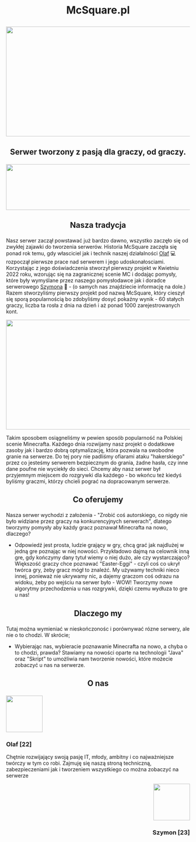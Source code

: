 # <p align="center">McSquare.pl</p>

  
<img src="https://cdn.wallpapersafari.com/45/82/XOFYQu.jpg" width="1260" height="300" style="max-width: 100%;">
  
## <p align="center">Serwer tworzony z pasją dla graczy, od graczy.</p>

<img src="https://www.seekpng.com/png/full/108-1087791_hp-bar-png-vector-transparent-stock-health-bar.png" width="1260" height="125" style="max-width: 100%;">

## <p align="center">Nasza tradycja</p>

Nasz serwer zaczął powstawać już bardzo dawno, wszystko zaczęło się od zwykłej zajawki do tworzenia serwerów. Historia McSquare zaczęła się ponad rok temu, gdy własciciel jak i technik naszej działalności <a href=https://www.linkedin.com/in/olaf-bigda-086103222/> Olaf</a> 💻 rozpoczął pierwsze prace nad serwerem i jego udoskonałosciami. Korzystając z jego doświadczenia stworzył pierwszy projekt w Kwietniu 2022 roku, wzorując się na zagranicznej scenie MC i dodając pomysły, które były wymyślane przez naszego pomysłodawce jak i doradce serwerowego <a href=https://www.linkedin.com/in/szymon-kijak-43b664251/> Szymona</a> 📱 - (o samych nas znajdziecie informację na dole.) Razem stworzyliśmy pierwszy projekt pod nazwą McSquare, który cieszył się sporą popularnością bo zdobyliśmy dosyć pokaźny wynik - 60 stałych graczy, liczba ta rosła z dnia na dzień i aż ponad 1000 zarejestrowanych kont. 

<img src="https://media.discordapp.net/attachments/670930542790705174/871403238514102312/2021-03-17_11.44.21.png?width=748&height=396" width="1920" height="300" style="max-width: 100%;">

Takim sposobem osiągneliśmy w pewien sposób popularność na Polskiej scenie Minecrafta. Każdego dnia rozwijamy nasz projekt o dodatkowe zasoby jak i bardzo dobrą optymalizację, która pozwala na swobodne granie na serwerze. Do tej pory nie padliśmy ofiarami ataku "hakerskiego" przez co jesteśmy serwerem bezpiecznym do grania, żadne hasła, czy inne dane poufne nie wyciekły do sieci. Chcemy aby nasz serwer był przyjemnym miejscem do rozgrywki dla każdego - bo wkońcu też kiedyś byliśmy graczmi, którzy chcieli pograć na dopracowanym serwerze.


## <p align="center">Co oferujemy</p>

Nasza serwer wychodzi z założenia - "Zrobić coś autorskiego, co nigdy nie było widziane przez graczy na konkurencyjnych serwerach", dlatego tworzymy pomysły aby każdy gracz poznawał Minecrafta na nowo, dlaczego?
- Odpowiedź jest prosta, ludzie grający w gry, chcą grać jak najdlużej w jedną gre poznając w niej nowości. Przykładowo dajmą na celownik inną gre, gdy kończymy dany tytuł wiemy o niej dużo, ale czy wystarczająco? Większość graczy chce poznawać "Easter-Eggi" - czyli coś co ukrył twórca gry, żeby gracz mógł to znależć. My używamy techniki nieco innej, ponieważ nie ukrywamy nic, a dajemy graczom coś odrazu na widoku, żeby po wejściu na serwer było - WOW! Tworzymy nowe algorytmy przechodzenia u nas rozgrywki, dzięki czemu wydłuza to gre u nas!


## <p align="center">Dlaczego my</p>

Tutaj można wymieniać w nieskończonośc i porównywać rózne serwery, ale nie o to chodzi.
W skrócie;
- Wybierając nas, wybieracie poznawanie Minecrafta na nowo, a chyba o to chodzi, prawda? Stawiamy na nowości oparte na technologii "Java" oraz "Skript" to umożliwia nam tworzenie nowości, które możecie zobaczyć u nas na serwerze.


## <p align="center">O nas</p>

<p align="left"><img src="https://media.licdn.com/dms/image/C5603AQEAAi8OCQcw8g/profile-displayphoto-shrink_800_800/0/1633794717369?e=1681948800&v=beta&t=1UUK0q7E32X6kpIysA2BvSzycH5b2OkZoka5OfRs-7E" width="100" height="100" style="max-width: 100%;"></p>

### <p align="left">Olaf [22]</p>
Chętnie rozwijający swoją pasję IT, młody, ambitny i co najważniejsze twórczy w tym co robi. Zajmuję się naszą stroną techniczną,
zabezpieczeniami jak i tworzeniem wszystkiego co można zobaczyć na serwerze

<p align="right"><img src="https://media.licdn.com/dms/image/C4D03AQEvXpEKDnTtQg/profile-displayphoto-shrink_800_800/0/1663852503361?e=1681948800&v=beta&t=fUIwd3po_ryWTdKDbcHm3Duz5viAgsekqGUlSQtP8Fk" width="100" height="100" style="max-width: 100%;"></p>

### <p align="right">Szymon [23]</p>
